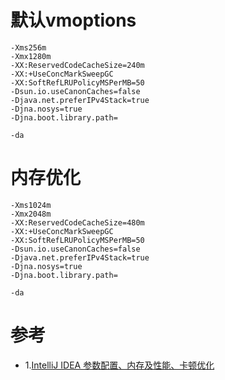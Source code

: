 # 默认vmoptions
```
-Xms256m
-Xmx1280m
-XX:ReservedCodeCacheSize=240m
-XX:+UseConcMarkSweepGC
-XX:SoftRefLRUPolicyMSPerMB=50
-Dsun.io.useCanonCaches=false
-Djava.net.preferIPv4Stack=true
-Djna.nosys=true
-Djna.boot.library.path=

-da

```
# 内存优化
```
-Xms1024m
-Xmx2048m
-XX:ReservedCodeCacheSize=480m
-XX:+UseConcMarkSweepGC
-XX:SoftRefLRUPolicyMSPerMB=50
-Dsun.io.useCanonCaches=false
-Djava.net.preferIPv4Stack=true
-Djna.nosys=true
-Djna.boot.library.path=

-da

```
# 参考
- 1.[IntelliJ IDEA 参数配置、内存及性能、卡顿优化](http://www.w3capi.com/mcms/content/id/64/cid/26.html)
